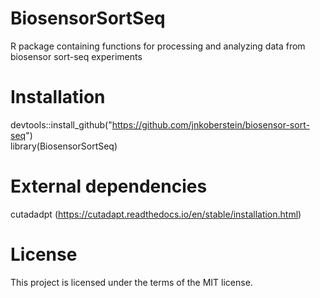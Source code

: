 # BiosensorSortSeq
R package containing functions for processing and analyzing data from biosensor sort-seq experiments

# Installation  
devtools::install_github("https://github.com/jnkoberstein/biosensor-sort-seq")  
library(BiosensorSortSeq)

# External dependencies
cutadadpt (https://cutadapt.readthedocs.io/en/stable/installation.html)

# License
This project is licensed under the terms of the MIT license.
